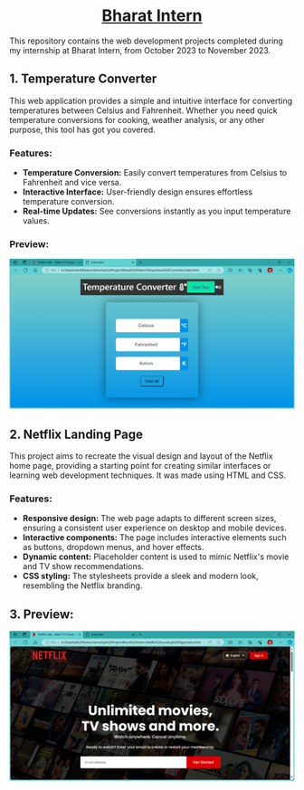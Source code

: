 <h1 align="center"><b><u>Bharat Intern</u></b></h1>
This repository contains the web development projects completed during my internship at Bharat Intern, from October 2023 to November 2023.

## 1. Temperature Converter
This web application provides a simple and intuitive interface for converting temperatures between Celsius and Fahrenheit. Whether you need quick temperature conversions for cooking, weather analysis, or any other purpose, this tool has got you covered.

### Features:
- **Temperature Conversion:** Easily convert temperatures from Celsius to Fahrenheit and vice versa.
- **Interactive Interface:** User-friendly design ensures effortless temperature conversion.
- **Real-time Updates:** See conversions instantly as you input temperature values.

### Preview:
![image](https://github.com/Shaishta-Anjum/Bharat-Intern/blob/main/Temperature%20Converter/Preview/Temperature%20Converter%201.png?raw=true)

## 2. Netflix Landing Page
This project aims to recreate the visual design and layout of the Netflix home page, providing a starting point for creating similar interfaces or learning web development techniques. It was made using HTML and CSS.

### Features:
- **Responsive design:** The web page adapts to different screen sizes, ensuring a consistent user experience on desktop and mobile devices.
- **Interactive components:** The page includes interactive elements such as buttons, dropdown menus, and hover effects.
- **Dynamic content:** Placeholder content is used to mimic Netflix's movie and TV show recommendations.
- **CSS styling:** The stylesheets provide a sleek and modern look, resembling the Netflix branding.

## 3. Preview:
![image](https://github.com/Shaishta-Anjum/Bharat-Intern/blob/main/Netflix%20Page/Assets/Netflix%20Landing%20Page.png?raw=true)
